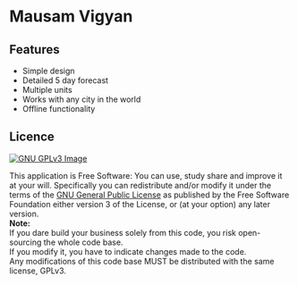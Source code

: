# Mausam Vigyan

## Features
* Simple design
* Detailed 5 day forecast
* Multiple units
* Works with any city in the world
* Offline functionality


## Licence
[![GNU GPLv3 Image](https://www.gnu.org/graphics/gplv3-127x51.png)](http://www.gnu.org/licenses/gpl-3.0.en.html)  

This application is Free Software: You can use, study share and improve it at your
will. Specifically you can redistribute and/or modify it under the terms of the
[GNU General Public License](https://www.gnu.org/licenses/gpl.html) as
published by the Free Software Foundation either version 3 of the License, or
(at your option) any later version.<br>
<B>Note:</b><br>
If you dare build your business solely from this code, you risk open-sourcing the whole code base.<br>
If you modify it, you have to indicate changes made to the code.<br>
Any modifications of this code base MUST be distributed with the same license, GPLv3.
